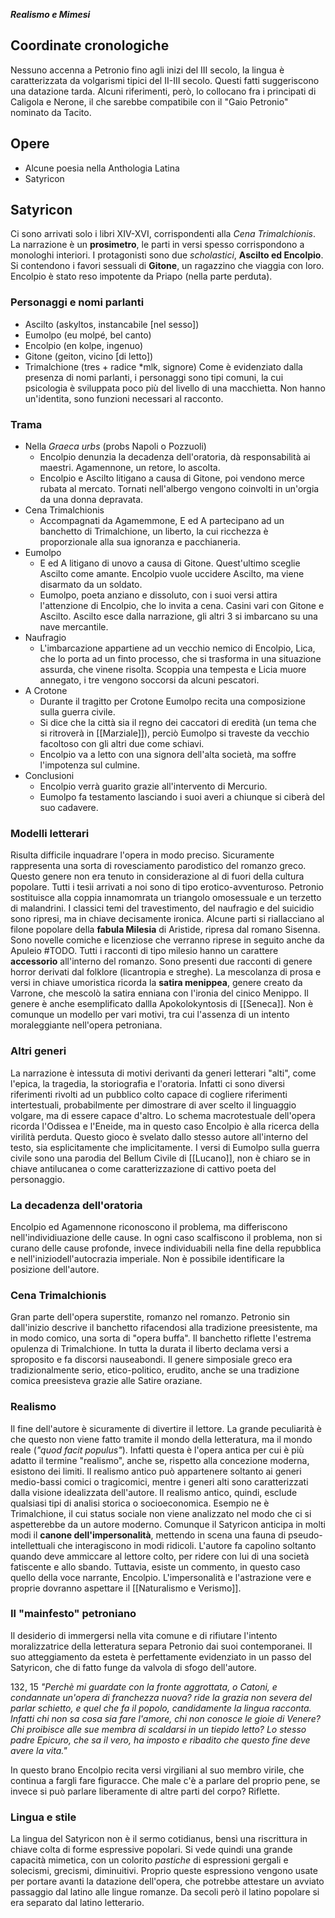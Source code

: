 ***Realismo e Mimesi***
## Coordinate cronologiche
Nessuno accenna a Petronio fino agli inizi del III secolo, la lingua è caratterizzata da volgarismi tipici del II-III secolo. Questi fatti suggeriscono una datazione tarda. Alcuni riferimenti, però, lo collocano fra i principati di Caligola e Nerone, il che sarebbe compatibile con il "Gaio Petronio" nominato da Tacito.
## Opere
- Alcune poesia nella Anthologia Latina
- Satyricon
## Satyricon
Ci sono arrivati solo i libri XIV-XVI, corrispondenti alla *Cena Trimalchionis*.
La narrazione è un **prosimetro**, le parti in versi spesso corrispondono a monologhi interiori. I protagonisti sono due *scholastici*, **Ascilto ed Encolpio**. Si contendono i favori sessuali di **Gitone**, un ragazzino che viaggia con loro.
Encolpio è stato reso impotente da Priapo (nella parte perduta).
### Personaggi e nomi parlanti
- Ascilto (askyltos, instancabile \[nel sesso\])
- Eumolpo (eu molpé, bel canto)
- Encolpio (en kolpe, ingenuo)
- Gitone (geiton, vicino \[di letto\])
- Trimalchione (tres + radice \*mlk, signore)
Come è evidenziato dalla presenza di nomi parlanti, i personaggi sono tipi comuni, la cui psicologia è sviluppata poco più del livello di una macchietta. Non hanno un'identita, sono funzioni necessari al racconto.
### Trama
- Nella *Graeca urbs* (probs Napoli o Pozzuoli)
	- Encolpio denunzia la decadenza dell'oratoria, dà responsabilità ai maestri. Agamennone, un retore, lo ascolta.
	- Encolpio e Ascilto litigano a causa di Gitone, poi vendono merce rubata al mercato. Tornati nell'albergo vengono coinvolti in un'orgia da una donna depravata.
- Cena Trimalchionis
	- Accompagnati da Agamemmone, E ed A partecipano ad un banchetto di Trimalchione, un liberto, la cui ricchezza è proporzionale alla sua ignoranza e pacchianeria.
- Eumolpo
	- E ed A litigano di unovo a causa di Gitone. Quest'ultimo sceglie Ascilto come amante. Encolpio vuole uccidere Ascilto, ma viene disarmato da un soldato.
	- Eumolpo, poeta anziano e dissoluto, con i suoi versi attira l'attenzione di Encolpio, che lo invita a cena. Casini vari con Gitone e Ascilto. Ascilto esce dalla narrazione, gli altri 3 si imbarcano su una nave mercantile.
- Naufragio
	- L'imbarcazione appartiene ad un vecchio nemico di Encolpio, Lica, che lo porta ad un finto processo, che si trasforma in una situazione assurda, che vinene risolta. Scoppia una tempesta e Licia muore annegato, i tre vengono soccorsi da alcuni pescatori.
- A Crotone
	- Durante il tragitto per Crotone Eumolpo recita una composizione sulla guerra civile.
	- Si dice che la città sia il regno dei caccatori di eredità (un tema che si ritroverà in [[Marziale]]), perciò Eumolpo si traveste da vecchio facoltoso con gli altri due come schiavi. 
	- Encolpio va a letto con una signora dell'alta società, ma soffre l'impotenza sul culmine.
- Conclusioni
	- Encolpio verrà guarito grazie all'intervento di Mercurio.
	- Eumolpo fa testamento lasciando i suoi averi a chiunque si ciberà del suo cadavere.
### Modelli letterari
Risulta difficile inquadrare l'opera in modo preciso. Sicuramente rappresenta una sorta di rovesciamento parodistico del romanzo greco. Questo genere non era tenuto in considerazione al di fuori della cultura popolare. Tutti i tesìi arrivati a noi sono di tipo erotico-avventuroso. Petronio sostituisce alla coppia innamomrata un triangolo omosessuale e un terzetto di malandrini. I classici temi del travestimento, del naufragio e del suicidio sono ripresi, ma in chiave decisamente ironica.
Alcune parti si riallacciano al filone popolare della **fabula Milesia** di Aristide, ripresa dal romano Sisenna. Sono novelle comiche e licenziose che verranno riprese in seguito anche da Apuleio #TODO. Tutti i racconti di tipo milesio hanno un carattere **accessorio** all'interno del romanzo.
Sono presenti due racconti di genere horror derivati dal folklore (licantropia e streghe).
La mescolanza di prosa e versi in chiave umoristica ricorda la **satira menippea**, genere creato da Varrone, che mescolò la satira enniana con l'ironia del cinico Menippo. Il genere è anche esemplificato dallla Apokolokyntosis di [[Seneca]].
Non è comunque un modello per vari motivi, tra cui l'assenza di un intento moraleggiante nell'opera petroniana.
### Altri generi
La narrazione è intessuta di motivi derivanti da generi letterari "alti", come l'epica, la tragedia, la storiografia e l'oratoria. Infatti ci sono diversi riferimenti rivolti ad un pubblico colto capace di cogliere riferimenti intertestuali, probabilmente per dimostrare di aver scelto il linguaggio volgare, ma di essere capace d'altro.
Lo schema macrotestuale dell'opera ricorda l'Odissea e l'Eneide, ma in questo caso Encolpio è alla ricerca della virilità perduta. Questo gioco è svelato dallo stesso autore all'interno del testo, sia esplicitamente che implicitamente.
I versi di Eumolpo sulla guerra civile sono una parodia del Bellum Civile di [[Lucano]], non è chiaro se in chiave antilucanea o come caratterizzazione di cattivo poeta del personaggio.
### La decadenza dell'oratoria
Encolpio ed Agamennone riconoscono il problema, ma differiscono nell'individiuazione delle cause. In ogni caso scalfiscono il problema, non si curano delle cause profonde, invece individuabili nella fine della repubblica e nell'iniziodell'autocrazia imperiale. Non è possibile identificare la posizione dell'autore.
### Cena Trimalchionis
Gran parte dell'opera superstite, romanzo nel romanzo.
Petronio sin dall'inizio descrive il banchetto rifacendosi alla tradizione preesistente, ma in modo comico, una sorta di "opera buffa".
Il banchetto riflette l'estrema opulenza di Trimalchione. In tutta la durata il liberto declama versi a sproposito e fa discorsi nauseabondi.
Il genere simposiale greco era tradizionalmente serio, etico-politico, erudito, anche se una tradizione comica preesisteva grazie alle Satire oraziane.
### Realismo
Il fine dell'autore è sicuramente di divertire il lettore. La grande peculiarità è che questo non viene fatto tramite il mondo della letteratura, ma il mondo reale (*"quod facit populus"*).
Infatti questa è l'opera antica per cui è più adatto il termine "realismo", anche se, rispetto alla concezione moderna, esistono dei limiti.
Il realismo antico può appartenere soltanto ai generi medio-bassi comici o tragicomici, mentre i generi alti sono caratterizzati dalla visione idealizzata dell'autore. Il realismo antico, quindi, esclude qualsiasi tipi di analisi storica o socioeconomica. Esempio ne è Trimalchione, il cui status sociale non viene analizzato nel modo che ci si aspetterebbe da un autore moderno.
Comunque il Satyricon anticipa in molti modi il **canone dell'impersonalità**, mettendo in scena una fauna di pseudo-intellettuali che interagiscono in modi ridicoli.
L'autore fa capolino soltanto quando deve ammiccare al lettore colto, per ridere con lui di una società fatiscente e allo sbando.
Tuttavia, esiste un commento, in questo caso quello della voce narrante, Encolpio. L'impersonalità e l'astrazione vere e proprie dovranno aspettare il [[Naturalismo e Verismo]].
### Il "mainfesto" petroniano
Il desiderio di immergersi nella vita comune e di rifiutare l'intento moralizzatrice della letteratura separa Petronio dai suoi contemporanei. Il suo atteggiamento da esteta è perfettamente evidenziato in un passo del Satyricon, che di fatto funge da valvola di sfogo dell'autore.

132, 15
		*"Perchè mi guardate con la fronte aggrottata, o Catoni,
		e condannate un'opera di franchezza nuova?
		ride la grazia non severa del parlar schietto,
		e quel che fa il popolo, candidamente la lingua racconta.
		Infatti chi non sa cosa sia fare l'amore, chi non conosce le gioie di Venere?
		Chi proibisce alle sue membra di scaldarsi in un tiepido letto?
		Lo stesso padre Epicuro, che sa il vero, ha imposto
		e ribadito che questo fine deve avere la vita."*

In questo brano Encolpio recita versi virgiliani al suo membro virile, che continua a fargli fare figuracce.  Che male c'è a parlare del proprio pene, se invece si può parlare liberamente di altre parti del corpo? Riflette.
### Lingua e stile
La lingua del Satyricon non è il sermo cotidianus, bensì una riscrittura in chiave colta di forme espressive popolari. Si vede quindi una grande capacità mimetica, con un colorito *pastiche* di espressioni gergali e solecismi, grecismi, diminuitivi.
Proprio queste espressiono vengono usate per portare avanti la datazione dell'opera, che potrebbe attestare un avviato passaggio dal latino alle lingue romanze. Da secoli però il latino popolare si era separato dal latino letterario.